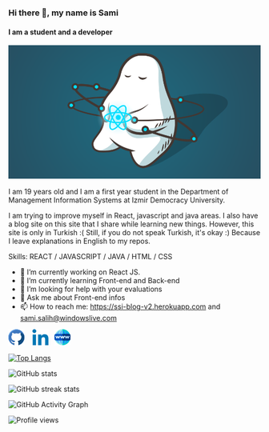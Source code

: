 ### Hi there 👋, my name is Sami
#### I am a student and a developer 
![I am a student and a developer ](./images/react.png)

I am 19 years old and I am a first year student in the Department of Management Information Systems at Izmir Democracy University.

I am trying to improve myself in React, javascript and java areas. I also have a blog site on this site that I share while learning new things. However, this site is only in Turkish :( Still, if you do not speak Turkish, it's okay :) Because I leave explanations in English to my repos.

Skills: REACT / JAVASCRIPT / JAVA / HTML / CSS

- 🔭 I’m currently working on React JS. 
- 🌱 I’m currently learning Front-end and Back-end 
- 🤔 I’m looking for help with your evaluations  
- 💬 Ask me about Front-end infos 
- 📫 How to reach me: https://ssi-blog-v2.herokuapp.com and sami.salih@windowslive.com 

[<img src='./images/github.png' alt='github' style="color:" height='32'>](https://github.com/ssibrahimbas) &nbsp;&nbsp; [<img src='./images/linkedin.png' alt='linkedin' height='32'>](https://www.linkedin.com/in/ssibrahimbas/)&nbsp;&nbsp;  [<img src='./images/www.png' alt='website' height='32'>](https://ssi-blog-v2.herokuapp.com)  

[![Top Langs](https://github-readme-stats.vercel.app/api/top-langs/?username=ssibrahimbas)]()
 
![GitHub stats](https://github-readme-stats.vercel.app/api?username=ssibrahimbas&show_icons=true&count_private=true)  

![GitHub streak stats](https://github-readme-streak-stats.herokuapp.com/?user=ssibrahimbas)  

![GitHub Activity Graph](https://activity-graph.herokuapp.com/graph?username=ssibrahimbas)  

![Profile views](https://gpvc.arturio.dev/ssibrahimbas)  
